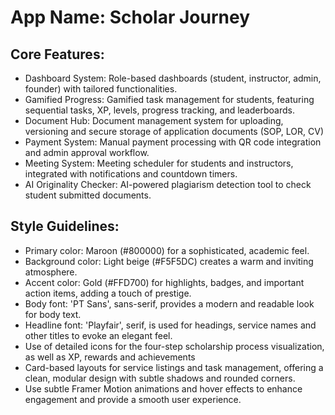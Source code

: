 # **App Name**: Scholar Journey

## Core Features:

- Dashboard System: Role-based dashboards (student, instructor, admin, founder) with tailored functionalities.
- Gamified Progress: Gamified task management for students, featuring sequential tasks, XP, levels, progress tracking, and leaderboards.
- Document Hub: Document management system for uploading, versioning and secure storage of application documents (SOP, LOR, CV)
- Payment System: Manual payment processing with QR code integration and admin approval workflow.
- Meeting System: Meeting scheduler for students and instructors, integrated with notifications and countdown timers.
- AI Originality Checker: AI-powered plagiarism detection tool to check student submitted documents.

## Style Guidelines:

- Primary color: Maroon (#800000) for a sophisticated, academic feel.
- Background color: Light beige (#F5F5DC) creates a warm and inviting atmosphere.
- Accent color: Gold (#FFD700) for highlights, badges, and important action items, adding a touch of prestige.
- Body font: 'PT Sans', sans-serif, provides a modern and readable look for body text.
- Headline font: 'Playfair', serif, is used for headings, service names and other titles to evoke an elegant feel.
- Use of detailed icons for the four-step scholarship process visualization, as well as XP, rewards and achievements
- Card-based layouts for service listings and task management, offering a clean, modular design with subtle shadows and rounded corners.
- Use subtle Framer Motion animations and hover effects to enhance engagement and provide a smooth user experience.